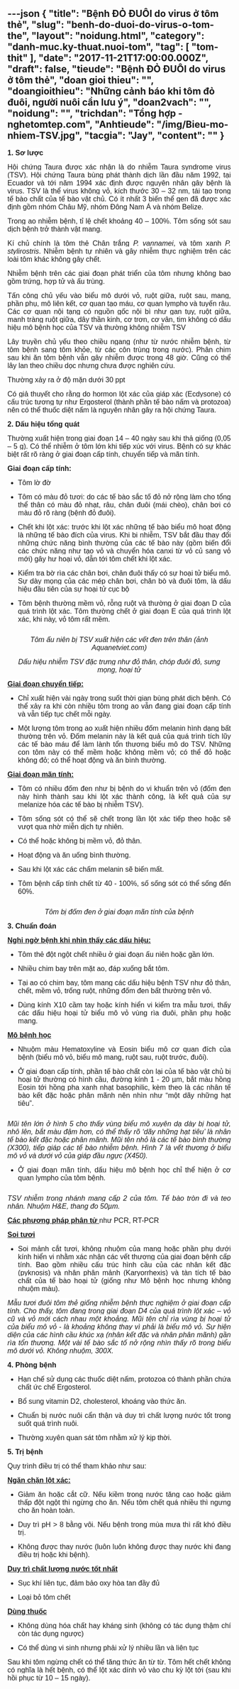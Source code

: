 ---json
{
    "title": "Bệnh ĐỎ ĐUÔI do virus ở tôm thẻ",
    "slug": "benh-do-duoi-do-virus-o-tom-the",
    "layout": "noidung.html",
    "category": "danh-muc.ky-thuat.nuoi-tom",
    "tag": [
        "tom-thit"
    ],
    "date": "2017-11-21T17:00:00.000Z",
    "draft": false,
    "tieude": "Bệnh ĐỎ ĐUÔI do virus ở tôm thẻ",
    "doan gioi thieu": "",
    "doangioithieu": "Những cảnh báo khi tôm đỏ đuôi, người nuôi cần lưu ý",
    "doan2vach": "",
    "noidung": "",
    "trichdan": "Tổng hợp - nghetomtep.com",
    "Anhtieude": "/img/Bieu-mo-nhiem-TSV.jpg",
    "tacgia": "Jay",
    "__content__": ""
}
---
<p style="text-align:justify"><span style="font-size:16px"><span style="background-color:white"><strong><span style="font-family:&quot;Arial&quot;,&quot;sans-serif&quot;">1. Sơ lược</span></strong></span></span></p>

<p style="text-align:justify"><span style="font-size:16px"><span style="background-color:white"><span style="font-family:&quot;Arial&quot;,&quot;sans-serif&quot;">Hội chứng Taura được x&aacute;c nhận l&agrave; do nhiễm Taura syndrome virus (TSV). Hội chứng Taura b&ugrave;ng ph&aacute;t th&agrave;nh dịch lần đầu năm 1992, tại Ecuador v&agrave; tới năm 1994 x&aacute;c định được nguy&ecirc;n nh&acirc;n g&acirc;y bệnh l&agrave; virus. TSV l&agrave; thể virus kh&ocirc;ng vỏ, k&iacute;ch thước 30 &ndash; 32 nm, t&aacute;i tạo trong tế b&agrave;o chất của tế b&agrave;o vật chủ. C&oacute; &iacute;t nhất 3 biến thể gen đ&atilde; được x&aacute;c định gồm nh&oacute;m Ch&acirc;u Mỹ, nh&oacute;m Đ&ocirc;ng Nam &Aacute; v&agrave; nh&oacute;m Belize.</span></span></span></p>

<p style="text-align:justify"><span style="font-size:16px"><span style="background-color:white"><span style="font-family:&quot;Arial&quot;,&quot;sans-serif&quot;">Trong ao nhiễm bệnh, tỉ lệ chết khoảng 40 &ndash; 100%. T&ocirc;m sống s&oacute;t sau dịch bệnh trở th&agrave;nh vật mang.</span></span></span></p>

<p style="text-align:justify"><span style="font-size:16px"><span style="background-color:white"><span style="font-family:&quot;Arial&quot;,&quot;sans-serif&quot;">K&iacute; chủ ch&iacute;nh l&agrave; t&ocirc;m thẻ Ch&acirc;n trắng <em><span style="font-family:&quot;Arial&quot;,&quot;sans-serif&quot;">P. vannamei</span></em>, v&agrave; t&ocirc;m xanh <em><span style="font-family:&quot;Arial&quot;,&quot;sans-serif&quot;">P. stylirostris</span></em>. Nhiễm bệnh tự nhi&ecirc;n v&agrave; g&acirc;y nhiễm thực nghiệm tr&ecirc;n c&aacute;c lo&agrave;i t&ocirc;m kh&aacute;c kh&ocirc;ng g&acirc;y chết.</span></span></span></p>

<p style="text-align:justify"><span style="font-size:16px"><span style="background-color:white"><span style="font-family:&quot;Arial&quot;,&quot;sans-serif&quot;">Nhiễm bệnh tr&ecirc;n c&aacute;c giai đoạn ph&aacute;t triển của t&ocirc;m nhưng kh&ocirc;ng bao gồm trứng, hợp tử v&agrave; ấu tr&ugrave;ng.</span></span></span></p>

<p style="text-align:justify"><span style="font-size:16px"><span style="background-color:white"><span style="font-family:&quot;Arial&quot;,&quot;sans-serif&quot;">Tấn c&ocirc;ng chủ yếu v&agrave;o biểu m&ocirc; dưới vỏ, ruột giữa, ruột sau, mang, phần phụ, m&ocirc; li&ecirc;n kết, cơ quan tạo m&aacute;u, cơ quan lympho v&agrave; tuyến r&acirc;u. C&aacute;c cơ quan nội tạng c&oacute; nguồn gốc nội b&igrave; như gan tụy, ruột giữa, manh tr&agrave;ng ruột giữa, d&acirc;y thần kinh, cơ trơn, cơ v&acirc;n, tim kh&ocirc;ng c&oacute; dấu hiệu m&ocirc; bệnh học của TSV v&agrave; thường kh&ocirc;ng nhiễm TSV</span></span></span></p>

<p style="text-align:justify"><span style="font-size:16px"><span style="background-color:white"><span style="font-family:&quot;Arial&quot;,&quot;sans-serif&quot;">L&acirc;y truyền chủ yếu theo chiều ngang (như từ nước nhiễm bệnh, từ t&ocirc;m bệnh sang t&ocirc;m khỏe, từ c&aacute;c c&ocirc;n tr&ugrave;ng trong nước). Ph&acirc;n chim sau khi ăn t&ocirc;m bệnh vẫn g&acirc;y nhiễm được trong 48 giờ. Cũng c&oacute; thể l&acirc;y lan theo chiều dọc nhưng chưa được nghi&ecirc;n cứu.</span></span></span></p>

<p style="text-align:justify"><span style="font-size:16px"><span style="background-color:white"><span style="font-family:&quot;Arial&quot;,&quot;sans-serif&quot;">Thường xảy ra ở độ mặn dưới 30 ppt</span></span></span></p>

<p style="text-align:justify"><span style="font-size:16px"><span style="background-color:white"><span style="font-family:&quot;Arial&quot;,&quot;sans-serif&quot;">C&oacute; giả thuyết cho rằng do hormon lột x&aacute;c của gi&aacute;p x&aacute;c (Ecdysone) c&oacute; cấu tr&uacute;c tương tự như Ergosterol (th&agrave;nh phần tế b&agrave;o nấm v&agrave; protozoa) n&ecirc;n c&oacute; thể thuốc diệt nấm l&agrave; nguy&ecirc;n nh&acirc;n g&acirc;y ra hội chứng Taura.</span></span></span></p>

<p style="text-align:justify"><span style="font-size:16px"><span style="background-color:white"><strong><span style="font-family:&quot;Arial&quot;,&quot;sans-serif&quot;">2. Dấu hiệu tổng qu&aacute;t</span></strong></span></span></p>

<p style="text-align:justify"><span style="font-size:16px"><span style="background-color:white"><span style="font-family:&quot;Arial&quot;,&quot;sans-serif&quot;">Thường xuất hiện trong giai đoạn 14 &ndash; 40 ng&agrave;y sau khi thả giống (0,05 &ndash; 5 g). C&oacute; thể nhiễm ở t&ocirc;m lớn khi tiếp x&uacute;c với virus. Bệnh c&oacute; sự kh&aacute;c biệt rất r&otilde; r&agrave;ng ở giai đoạn cấp t&iacute;nh, chuyển tiếp v&agrave; m&atilde;n t&iacute;nh.</span></span></span></p>

<p style="text-align:justify"><span style="font-size:16px"><span style="background-color:white"><strong><span style="font-family:&quot;Arial&quot;,&quot;sans-serif&quot;">Giai đoạn cấp t&iacute;nh:</span></strong></span></span></p>

<ul>
	<li style="text-align:justify"><span style="font-size:16px"><span style="background-color:white"><span style="font-family:&quot;Arial&quot;,&quot;sans-serif&quot;">T&ocirc;m lờ đờ</span></span></span></li>
</ul>

<ul>
	<li style="text-align:justify"><span style="font-size:16px"><span style="background-color:white"><span style="font-family:&quot;Arial&quot;,&quot;sans-serif&quot;">T&ocirc;m c&oacute; m&agrave;u đỏ tươi: do c&aacute;c tế b&agrave;o sắc tố đỏ nở rộng l&agrave;m cho tổng thể th&acirc;n c&oacute; m&agrave;u đỏ nhạt, r&acirc;u, ch&acirc;n đu&ocirc;i (m&aacute;i ch&egrave;o), ch&acirc;n bơi c&oacute; m&agrave;u đỏ r&otilde; r&agrave;ng (bệnh đỏ đu&ocirc;i).</span></span></span></li>
</ul>

<ul>
	<li style="text-align:justify"><span style="font-size:16px"><span style="background-color:white"><span style="font-family:&quot;Arial&quot;,&quot;sans-serif&quot;">Chết khi lột x&aacute;c: trước khi lột x&aacute;c những tế b&agrave;o biểu m&ocirc; hoạt động l&agrave; những tế b&agrave;o đ&iacute;ch của virus. Khi bi nhiễm, TSV bắt đầu thay đổi những chức năng b&igrave;nh thường của c&aacute;c tế b&agrave;o n&agrave;y (gồm biến đổi c&aacute;c chức năng như tạo vỏ v&agrave; chuyển h&oacute;a canxi từ vỏ củ sang vỏ mới) g&acirc;y hư hoại vỏ, dẫn tới t&ocirc;m chết khi lột x&aacute;c.</span></span></span></li>
</ul>

<ul>
	<li style="text-align:justify"><span style="font-size:16px"><span style="background-color:white"><span style="font-family:&quot;Arial&quot;,&quot;sans-serif&quot;">Kiểm tra bờ r&igrave;a c&aacute;c ch&acirc;n bơi, ch&acirc;n đu&ocirc;i thấy c&oacute; sự hoại tử biểu m&ocirc;. Sự d&agrave;y mọng của c&aacute;c m&eacute;p ch&acirc;n bơi, ch&acirc;n b&ograve; v&agrave; đu&ocirc;i t&ocirc;m, l&agrave; dấu hiệu đầu ti&ecirc;n của sự hoại tử cục bộ</span></span></span></li>
</ul>

<ul>
	<li style="text-align:justify"><span style="font-size:16px"><span style="background-color:white"><span style="font-family:&quot;Arial&quot;,&quot;sans-serif&quot;">T&ocirc;m bệnh thường mềm vỏ, rỗng ruột v&agrave; thường ở giai đoạn D của qu&aacute; tr&igrave;nh lột x&aacute;c. T&ocirc;m thường chết ở giai đoạn E của qu&aacute; tr&igrave;nh lột x&aacute;c, khi n&agrave;y, vỏ t&ocirc;m rất mềm.</span></span></span></li>
</ul>

<p style="text-align:justify"><img alt="" src="/img/Tom-au-nien-TSV.jpg" /></p>

<p style="text-align:center"><span style="font-size:16px"><span style="background-color:white"><em><span style="font-family:&quot;Arial&quot;,&quot;sans-serif&quot;">T&ocirc;m ấu ni&ecirc;n bị TSV xuất hiện c&aacute;c vết đen tr&ecirc;n th&acirc;n (ảnh Aquanetviet.com)</span></em></span></span></p>

<p style="text-align:center"><span style="font-size:16px"><span style="background-color:white"><img alt="" src="/img/TVS.jpg" /><br />
<em><span style="font-family:&quot;Arial&quot;,&quot;sans-serif&quot;"><em><span style="font-family:&quot;Arial&quot;,&quot;sans-serif&quot;">Dấu hiệu nhiễm TSV đặc trưng như đỏ th&acirc;n, ch&oacute;p đu&ocirc;i đỏ, sưng mọng, hoại tử</span></em></span></em></span></span></p>

<p style="text-align:justify"><span style="font-size:16px"><span style="background-color:white"><strong><u><span style="font-family:&quot;Arial&quot;,&quot;sans-serif&quot;">Giai đoạn chuyển tiếp:</span></u></strong></span></span></p>

<ul>
	<li style="text-align:justify"><span style="font-size:16px"><span style="background-color:white"><span style="font-family:&quot;Arial&quot;,&quot;sans-serif&quot;">Chỉ xuất hiện v&agrave;i ng&agrave;y trong suốt thời gian b&ugrave;ng ph&aacute;t dịch bệnh. C&oacute; thể xảy ra khi c&ograve;n nhiều t&ocirc;m trong ao vẫn đang giai đoạn cấp t&iacute;nh v&agrave; vẫn tiếp tục chết mỗi ng&agrave;y.</span></span></span></li>
</ul>

<ul>
	<li style="text-align:justify"><span style="font-size:16px"><span style="background-color:white"><span style="font-family:&quot;Arial&quot;,&quot;sans-serif&quot;">Một lượng t&ocirc;m trong ao xuất hiện nhiều đốm melanin h&igrave;nh dạng bất thường tr&ecirc;n vỏ. Đốm melanin n&agrave;y l&agrave; kết quả của qu&aacute; tr&igrave;nh t&iacute;ch lũy c&aacute;c tế b&agrave;o m&aacute;u để l&agrave;m l&agrave;nh tổn thương biểu m&ocirc; do TSV. Những con t&ocirc;m n&agrave;y c&oacute; thể mềm hoặc kh&ocirc;ng mềm vỏ; c&oacute; thể đỏ hoặc kh&ocirc;ng đỏ; c&oacute; thể hoạt động v&agrave; ăn b&igrave;nh thường.</span></span></span></li>
</ul>

<p style="text-align:justify"><span style="font-size:16px"><span style="background-color:white"><strong><u><span style="font-family:&quot;Arial&quot;,&quot;sans-serif&quot;">Giai đoạn m&atilde;n t&iacute;nh:</span></u></strong></span></span></p>

<ul>
	<li style="text-align:justify"><span style="font-size:16px"><span style="background-color:white"><span style="font-family:&quot;Arial&quot;,&quot;sans-serif&quot;">T&ocirc;m c&oacute; nhiều đốm đen như bị bệnh do vi khuẩn tr&ecirc;n vỏ (đốm đen n&agrave;y h&igrave;nh th&agrave;nh sau khi lột x&aacute;c th&agrave;nh c&ocirc;ng, l&agrave; kết quả của sự melanize h&oacute;a c&aacute;c tế b&agrave;o bị nhiễm TSV).</span></span></span></li>
</ul>

<ul>
	<li style="text-align:justify"><span style="font-size:16px"><span style="background-color:white"><span style="font-family:&quot;Arial&quot;,&quot;sans-serif&quot;">T&ocirc;m sống s&oacute;t c&oacute; thể sẽ chết trong lần lột x&aacute;c tiếp theo hoặc sẽ vượt qua nhờ miễn dịch tự nhi&ecirc;n.</span></span></span></li>
</ul>

<ul>
	<li style="text-align:justify"><span style="font-size:16px"><span style="background-color:white"><span style="font-family:&quot;Arial&quot;,&quot;sans-serif&quot;">C&oacute; thể hoặc kh&ocirc;ng bị mềm vỏ, đỏ th&acirc;n.</span></span></span></li>
</ul>

<ul>
	<li style="text-align:justify"><span style="font-size:16px"><span style="background-color:white"><span style="font-family:&quot;Arial&quot;,&quot;sans-serif&quot;">Hoạt động v&agrave; ăn uống b&igrave;nh thường.</span></span></span></li>
</ul>

<ul>
	<li style="text-align:justify"><span style="font-size:16px"><span style="background-color:white"><span style="font-family:&quot;Arial&quot;,&quot;sans-serif&quot;">Sau khi lột x&aacute;c c&aacute;c chấm melanin sẽ biến mất.</span></span></span></li>
</ul>

<ul>
	<li style="text-align:justify"><span style="font-size:16px"><span style="background-color:white"><span style="font-family:&quot;Arial&quot;,&quot;sans-serif&quot;">T&ocirc;m bệnh cấp t&iacute;nh chết từ 40 - 100%, số sống s&oacute;t c&oacute; thể sống đến 60%.</span></span></span></li>
</ul>

<p style="text-align:justify"><img alt="" src="/img/60-ngay-2.jpg" /></p>

<p style="text-align:center"><span style="font-size:16px"><span style="background-color:white"><em><span style="font-family:&quot;Arial&quot;,&quot;sans-serif&quot;">T&ocirc;m bị đốm đen ở giai đoạn m&atilde;n t&iacute;nh của bệnh </span></em> </span></span></p>

<p style="text-align:justify"><span style="font-size:16px"><span style="background-color:white"><strong><span style="font-family:&quot;Arial&quot;,&quot;sans-serif&quot;">3. Chuẩn đo&aacute;n</span></strong></span></span></p>

<p style="text-align:justify"><span style="font-size:16px"><span style="background-color:white"><strong><u><span style="font-family:&quot;Arial&quot;,&quot;sans-serif&quot;">Nghi ngờ bệnh khi nh&igrave;n thấy c&aacute;c dấu hiệu:</span></u></strong></span></span></p>

<ul>
	<li style="text-align:justify"><span style="font-size:16px"><span style="background-color:white"><span style="font-family:&quot;Arial&quot;,&quot;sans-serif&quot;">T&ocirc;m thẻ đột ngột chết nhiều ở giai đoạn ấu ni&ecirc;n hoặc gần lớn.</span></span></span></li>
</ul>

<ul>
	<li style="text-align:justify"><span style="font-size:16px"><span style="background-color:white"><span style="font-family:&quot;Arial&quot;,&quot;sans-serif&quot;">Nhiều chim bay tr&ecirc;n mặt ao, đ&aacute;p xuống bắt t&ocirc;m.</span></span></span></li>
</ul>

<ul>
	<li style="text-align:justify"><span style="font-size:16px"><span style="background-color:white"><span style="font-family:&quot;Arial&quot;,&quot;sans-serif&quot;">Tại ao c&oacute; chim bay, t&ocirc;m mang c&aacute;c dấu hiệu bệnh TSV như đỏ th&acirc;n, chết, mềm vỏ, trống ruột, những đốm đen bất thường tr&ecirc;n vỏ.</span></span></span></li>
</ul>

<ul>
	<li style="text-align:justify"><span style="font-size:16px"><span style="background-color:white"><span style="font-family:&quot;Arial&quot;,&quot;sans-serif&quot;">D&ugrave;ng k&iacute;nh X10 cầm tay hoặc k&iacute;nh hiển vi kiểm tra mẫu tươi, thấy c&aacute;c dấu hiệu hoại tử biểu m&ocirc; vỏ v&ugrave;ng r&igrave;a đu&ocirc;i, phần phụ hoặc mang.</span></span></span></li>
</ul>

<p style="text-align:justify"><span style="font-size:16px"><span style="background-color:white"><strong><u><span style="font-family:&quot;Arial&quot;,&quot;sans-serif&quot;">M&ocirc; bệnh học</span></u></strong></span></span></p>

<ul>
	<li style="text-align:justify"><span style="font-size:16px"><span style="background-color:white"><span style="font-family:&quot;Arial&quot;,&quot;sans-serif&quot;">Nhuộm m&agrave;u Hematoxyline v&agrave; Eosin biểu m&ocirc; cơ quan đ&iacute;ch của bệnh (biểu m&ocirc; vỏ, biểu m&ocirc; mang, ruột sau, ruột trước, đu&ocirc;i).</span></span></span></li>
</ul>

<ul>
	<li style="text-align:justify"><span style="font-size:16px"><span style="background-color:white"><span style="font-family:&quot;Arial&quot;,&quot;sans-serif&quot;">Ở giai đoạn cấp t&iacute;nh, phần tế b&agrave;o chất c&ograve;n lại của tế b&agrave;o vật chủ bị hoại tử thường c&oacute; h&igrave;nh cầu, đường k&iacute;nh 1 - 20 &micro;m, bắt m&agrave;u hồng Eosin tới hồng pha xanh nhạt basophilic, k&egrave;m theo l&agrave; c&aacute;c nh&acirc;n tế b&agrave;o kết đặc hoặc ph&acirc;n m&atilde;nh n&ecirc;n nh&igrave;n như &ldquo;một d&atilde;y những hạt ti&ecirc;u&rdquo;.</span></span></span></li>
</ul>

<p style="text-align:justify"><img alt="" src="/img/Bieu-mo-nhiem-TSV.jpg" /></p>

<p style="text-align:justify"><span style="font-size:16px"><span style="background-color:white"><em><span style="font-family:&quot;Arial&quot;,&quot;sans-serif&quot;">Mũi t&ecirc;n lớn ở h&igrave;nh 5 cho thấy v&ugrave;ng biểu m&ocirc; xuy&ecirc;n dạ d&agrave;y bị hoại tử, nh&ocirc; l&ecirc;n, bắt m&agrave;u đậm hơn, c&oacute; thể thấy r&otilde; &lsquo;d&atilde;y những hạt ti&ecirc;u&rsquo; l&agrave; nh&acirc;n tế b&agrave;o kết đặc hoặc ph&acirc;n m&atilde;nh. Mũi t&ecirc;n nhỏ l&agrave; c&aacute;c tế b&agrave;o b&igrave;nh thường (X300), tiếp gi&aacute;p c&aacute;c tế b&agrave;o nhiễm bệnh. H&igrave;nh 7 l&agrave; vết thương ở biểu m&ocirc; vỏ v&agrave; dưới vỏ của gi&aacute;p đầu ngực (X450).</span></em></span></span></p>

<ul>
	<li style="text-align:justify"><span style="font-size:16px"><span style="background-color:white"><span style="font-family:&quot;Arial&quot;,&quot;sans-serif&quot;">Ở giai đoạn m&atilde;n t&iacute;nh, dấu hiệu m&ocirc; bệnh học chỉ thể hiện ở cơ quan lympho của t&ocirc;m bệnh.</span></span></span></li>
</ul>

<p style="text-align:justify"><img alt="" src="/img/TSV-GILL.jpg" /></p>

<p style="text-align:justify"><span style="font-size:16px"><span style="background-color:white"><em><span style="font-family:&quot;Arial&quot;,&quot;sans-serif&quot;">TSV nhiễm trong nh&aacute;nh mang cấp 2 của t&ocirc;m. Tế b&agrave;o tr&ograve;n đi v&agrave; teo nh&acirc;n. Nhuộm H&amp;E, thang đo 50&micro;m.</span></em></span></span></p>

<p style="text-align:justify"><span style="font-size:16px"><span style="background-color:white"><strong><u><span style="font-family:&quot;Arial&quot;,&quot;sans-serif&quot;">C&aacute;c phương ph&aacute;p ph&acirc;n tử </span></u></strong><span style="font-family:&quot;Arial&quot;,&quot;sans-serif&quot;">như PCR, RT-PCR</span></span></span></p>

<p style="text-align:justify"><span style="font-size:16px"><span style="background-color:white"><strong><u><span style="font-family:&quot;Arial&quot;,&quot;sans-serif&quot;">Soi tươi</span></u></strong></span></span></p>

<ul>
	<li style="text-align:justify"><span style="font-size:16px"><span style="background-color:white"><span style="font-family:&quot;Arial&quot;,&quot;sans-serif&quot;">Soi mảnh cắt tươi, kh&ocirc;ng nhuộm của mang hoặc phần phụ dưới k&iacute;nh hiển vi nhằm x&aacute;c nhận c&aacute;c vết thương của giai đoạn bệnh cấp t&iacute;nh. Bao gồm nhiều cấu tr&uacute;c h&igrave;nh cầu của c&aacute;c nh&acirc;n kết đặc (pyknosis) v&agrave; nh&acirc;n ph&acirc;n mảnh (Karyorrhexis) v&agrave; t&agrave;n t&iacute;ch tế b&agrave;o chất của tế b&agrave;o hoại tử (giống như M&ocirc; bệnh học nhưng kh&ocirc;ng nhuộm m&agrave;u). </span></span></span></li>
</ul>

<p style="text-align:justify"><span style="font-size:16px"><span style="background-color:white"><img alt="" src="/img/TSV-TAIL.jpg" /><br />
<span style="font-family:&quot;Arial&quot;,&quot;sans-serif&quot;"><em><span style="font-family:&quot;Arial&quot;,&quot;sans-serif&quot;">Mẫu tươi đu&ocirc;i t&ocirc;m thẻ giống nhiễm bệnh thực nghiệm ở giai đoạn cấp t&iacute;nh. Cho thấy, t&ocirc;m đang trong giai đoạn D4 của qu&aacute; tr&igrave;nh lột x&aacute;c &ndash; vỏ cũ v&agrave; vỏ mới c&aacute;ch nhau một khoảng. Mũi t&ecirc;n chỉ r&igrave;a v&ugrave;ng bị hoại tử của biểu m&ocirc; vỏ - l&agrave; khoảng kh&ocirc;ng thay v&igrave; phải l&agrave; biểu m&ocirc; vỏ. Sự hiện diện của c&aacute;c h&igrave;nh cầu kh&uacute;c xạ (nh&acirc;n kết đặc v&agrave; nh&acirc;n ph&acirc;n m&atilde;nh) gần r&igrave;a tổn thương. Một v&agrave;i tế b&agrave;o sắc tố nở rộng nh&igrave;n thấy r&otilde; trong biểu m&ocirc; dưới vỏ. Kh&ocirc;ng nhuộm, 300X.</span></em></span></span></span></p>

<p style="text-align:justify"><span style="font-size:16px"><span style="background-color:white"><strong><span style="font-family:&quot;Arial&quot;,&quot;sans-serif&quot;">4. Ph&ograve;ng bệnh</span></strong></span></span></p>

<ul>
	<li style="text-align:justify"><span style="font-size:16px"><span style="background-color:white"><span style="font-family:&quot;Arial&quot;,&quot;sans-serif&quot;">Hạn chế sử dụng c&aacute;c thuốc diệt nấm, protozoa c&oacute; th&agrave;nh phần chứa chất ức chế Ergosterol.</span></span></span></li>
</ul>

<ul>
	<li style="text-align:justify"><span style="font-size:16px"><span style="background-color:white"><span style="font-family:&quot;Arial&quot;,&quot;sans-serif&quot;">Bổ sung vitamin D2, cholesterol, kho&aacute;ng v&agrave;o thức ăn.</span></span></span></li>
</ul>

<ul>
	<li style="text-align:justify"><span style="font-size:16px"><span style="background-color:white"><span style="font-family:&quot;Arial&quot;,&quot;sans-serif&quot;">Chuẩn bị nước nu&ocirc;i cẩn thận v&agrave; duy tr&igrave; chất lượng nước tốt trong suốt qu&aacute; tr&igrave;nh nu&ocirc;i.</span></span></span></li>
</ul>

<ul>
	<li style="text-align:justify"><span style="font-size:16px"><span style="background-color:white"><span style="font-family:&quot;Arial&quot;,&quot;sans-serif&quot;">Thường xuy&ecirc;n quan s&aacute;t t&ocirc;m nhằm xử l&yacute; kịp thời.</span></span></span></li>
</ul>

<p style="text-align:justify"><span style="font-size:16px"><span style="background-color:white"><strong><span style="font-family:&quot;Arial&quot;,&quot;sans-serif&quot;">5. Trị bệnh</span></strong></span></span></p>

<p style="text-align:justify"><span style="font-size:16px"><span style="background-color:white"><span style="font-family:&quot;Arial&quot;,&quot;sans-serif&quot;">Quy tr&igrave;nh điều trị c&oacute; thể tham khảo như sau:</span></span></span></p>

<p style="text-align:justify"><span style="font-size:16px"><span style="background-color:white"><strong><u><span style="font-family:&quot;Arial&quot;,&quot;sans-serif&quot;">Ngăn chặn lột x&aacute;c:</span></u></strong></span></span></p>

<ul>
	<li style="text-align:justify"><span style="font-size:16px"><span style="background-color:white"><span style="font-family:&quot;Arial&quot;,&quot;sans-serif&quot;">Giảm ăn hoặc cắt cữ. Nếu kiềm trong nước tăng cao hoặc giảm thấp đột ngột th&igrave; ngừng cho ăn. Nếu t&ocirc;m chết qu&aacute; nhiều th&igrave; ngưng cho ăn ho&agrave;n to&agrave;n.</span></span></span></li>
</ul>

<ul>
	<li style="text-align:justify"><span style="font-size:16px"><span style="background-color:white"><span style="font-family:&quot;Arial&quot;,&quot;sans-serif&quot;">Duy tr&igrave; pH &gt; 8 bằng v&ocirc;i. Nếu bệnh trong m&ugrave;a mưa th&igrave; rất kh&oacute; điều trị.</span></span></span></li>
</ul>

<ul>
	<li style="text-align:justify"><span style="font-size:16px"><span style="background-color:white"><span style="font-family:&quot;Arial&quot;,&quot;sans-serif&quot;">Kh&ocirc;ng được thay nước (lu&ocirc;n lu&ocirc;n kh&ocirc;ng được thay nước khi đang điều trị hoặc khi bệnh).</span></span></span></li>
</ul>

<p style="text-align:justify"><span style="font-size:16px"><span style="background-color:white"><strong><u><span style="font-family:&quot;Arial&quot;,&quot;sans-serif&quot;">Duy tr&igrave; chất lượng nước tốt nhất</span></u></strong></span></span></p>

<ul>
	<li style="text-align:justify"><span style="font-size:16px"><span style="background-color:white"><span style="font-family:&quot;Arial&quot;,&quot;sans-serif&quot;">Sục kh&iacute; li&ecirc;n tục, đảm bảo oxy h&ograve;a tan đầy đủ</span></span></span></li>
</ul>

<ul>
	<li style="text-align:justify"><span style="font-size:16px"><span style="background-color:white"><span style="font-family:&quot;Arial&quot;,&quot;sans-serif&quot;">Loại bỏ t&ocirc;m chết</span></span></span></li>
</ul>

<p style="text-align:justify"><span style="font-size:16px"><span style="background-color:white"><strong><u><span style="font-family:&quot;Arial&quot;,&quot;sans-serif&quot;">D&ugrave;ng thuốc</span></u></strong></span></span></p>

<ul>
	<li style="text-align:justify"><span style="font-size:16px"><span style="background-color:white"><span style="font-family:&quot;Arial&quot;,&quot;sans-serif&quot;">Kh&ocirc;ng d&ugrave;ng h&oacute;a chất hay kh&aacute;ng sinh (kh&ocirc;ng c&oacute; t&aacute;c dụng thậm ch&iacute; c&ograve;n t&aacute;c dụng ngược)</span></span></span></li>
</ul>

<ul>
	<li style="text-align:justify"><span style="font-size:16px"><span style="background-color:white"><span style="font-family:&quot;Arial&quot;,&quot;sans-serif&quot;">C&oacute; thể d&ugrave;ng vi sinh nhưng phải xử l&yacute; nhiều lần v&agrave; li&ecirc;n tục</span></span></span></li>
</ul>

<p style="text-align:justify"><span style="font-size:16px"><span style="background-color:white"><span style="font-family:&quot;Arial&quot;,&quot;sans-serif&quot;">Sau khi t&ocirc;m ngừng chết c&oacute; thể tăng thức ăn từ từ. T&ocirc;m hết chết kh&ocirc;ng c&oacute; nghĩa l&agrave; hết bệnh, c&oacute; thể lột x&aacute;c d&iacute;nh vỏ v&agrave;o chu kỳ lột tới (sau khi hồi phục từ 10 &ndash; 15 ng&agrave;y).</span></span></span></p>
